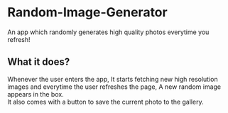 # Random-Image-Generator
An app which randomly generates high quality photos everytime you refresh!

## What it does?
Whenever the user enters the app, It starts fetching new high resolution images and everytime the user refreshes the page, A new random image appears in the box.
</br>
It also comes with a button to save the current photo to the gallery.
